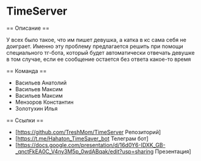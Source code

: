 # TimeServer
== Описание ==

У всех было такое, что им пишет девушка, а катка в кс сама себя не доиграет. Именно эту проблему предлагается решить при помощи специального тг-бота, который будет автоматически отвечать девушке в том случае, если ее сообщение остается без ответа какое-то время

== Команда ==

* Васильев Анатолий
* Васильев Максим
* Васильев Максим
* Мензоров Константин
* Золотухин Илья 

== Ссылки ==
* [https://github.com/TreshMom/TimeServer Репозиторий]
* [https://t.me/Hahaton_TimeSaver_bot Телеграм бот]
* [https://docs.google.com/presentation/d/16d0Y6-IDXK_GB-_qnctFkEA0C_V4ny3M5p_0wdABqak/edit?usp=sharing Презентация]

